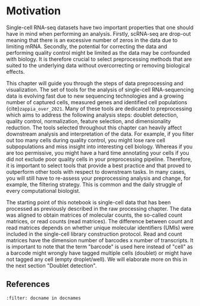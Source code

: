 # Motivation

Single-cell RNA-seq datasets have two important properties that one should have in mind when performing an analysis.
Firstly, scRNA-seq are drop-out meaning that there is an excessive number of zeros in the data due to limiting mRNA.
Secondly, the potential for correcting the data and performing quality control might be limited as the data may be confounded with biology.
It is therefore crucial to select preprocessing methods that are suited to the underlying data without overcorrecting or removing biological effects.

This chapter will guide you through the steps of data preprocessing and visualization.
The set of tools for the analysis of single-cell RNA-sequencing data is evolving fast due to new sequencing technologies and a growing number of captured cells, measured genes and identified cell populations {cite}`zappia_over_2021`.
Many of these tools are dedicated to preprocessing which aims to address the following analysis steps: doublet detection, quality control, normalization, feature selection, and dimensionality reduction.
The tools selected throughout this chapter can heavily affect downstream analysis and interpretation of the data.
For example, if you filter out too many cells during quality control, you might lose rare cell subpopulations and miss insight into interesting cell biology.
Whereas if you are too permissive, you might have a hard time annotating your cells if you did not exclude poor quality cells in your preprocessing pipeline.
Therefore, it is important to select tools that provide a best practice and that proved to outperform other tools with respect to downstream tasks.
In many cases, you will still have to re-assess your preprocessing analysis and change, for example, the filtering strategy.
This is common and the daily struggle of every computational biologist.

The starting point of this notebook is single-cell data that has been processed as previously described in the raw processing chapter.
The data was aligned to obtain matrices of molecular counts, the so-called count matrices, or read counts (read matrices).
The difference between count and read matrices depends on whether unique molecular identifiers (UMIs) were included in the single-cell library construction protocol.
Read and count matrices have the dimension number of barcodes x number of transcripts.
It is important to note that the term "barcode" is used here instead of "cell" as a barcode might wrongly have tagged multiple cells (doublet) or might have not tagged any cell (empty droplet/well).
We will elaborate more on this in the next section "Doublet detection".

## References

```{bibliography}
:filter: docname in docnames
```
